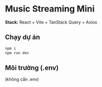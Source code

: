 # Music Streaming Mini

**Stack:** React + Vite + TanStack Query + Axios

## Chạy dự án
```bash
npm i
npm run dev
```

## Môi trường (.env)
(không cần .env)
